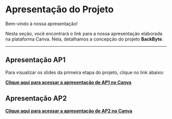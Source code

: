 # Apresentação do Projeto

Bem-vindo à nossa apresentação!

Nesta seção, você encontrará o link para a nossa apresentação elaborada na plataforma Canva. Nela, detalhamos a concepção do projeto **BackByte**.

---

## Apresentação AP1

Para visualizar os slides da primeira etapa do projeto, clique no link abaixo:

**[Clique aqui para acessar a apresentação de AP1 no Canva](https://www.canva.com/design/DAGjPoMFzkM/Vqc099tTIgX7LQyRht4MVw/view?utm_content=DAGjPoMFzkM&utm_campaign=designshare&utm_medium=link2&utm_source=uniquelinks&utlId=h52703cda14)**

## Apresentação AP2

**[Clique aqui para acessar a apresentação de AP2 no Canva](https://www.canva.com/design/DAGqJc89-DQ/SB3YOFOVAr0YKejxytmOhg/edit?utm_content=DAGqJc89-DQ&utm_campaign=designshare&utm_medium=link2&utm_source=sharebutton)**
